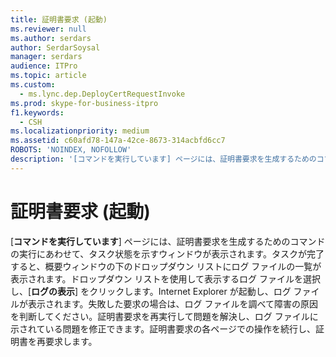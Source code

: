 ```yaml
---
title: 証明書要求 (起動)
ms.reviewer: null
ms.author: serdars
author: SerdarSoysal
manager: serdars
audience: ITPro
ms.topic: article
ms.custom:
  - ms.lync.dep.DeployCertRequestInvoke
ms.prod: skype-for-business-itpro
f1.keywords:
  - CSH
ms.localizationpriority: medium
ms.assetid: c60afd78-147a-42ce-8673-314acbfd6cc7
ROBOTS: 'NOINDEX, NOFOLLOW'
description: '[コマンドを実行しています] ページには、証明書要求を生成するためのコマンドの実行にあわせて、タスク状態を示すウィンドウが表示されます。タスクが完了すると、概要ウィンドウの下のドロップダウン リストにログ ファイルの一覧が表示されます。ドロップダウン リストを使用して表示するログ ファイルを選択し、[ログの表示] をクリックします。Internet Explorer が起動し、ログ ファイルが表示されます。失敗した要求の場合は、ログ ファイルを調べて障害の原因を判断してください。証明書要求を再実行して問題を解決し、ログ ファイルに示されている問題を修正できます。証明書要求の各ページでの操作を続行し、証明書を再要求します。'
---
```


# <a name="certificate-request-invoke"></a>証明書要求 (起動)
 
[**コマンドを実行しています**] ページには、証明書要求を生成するためのコマンドの実行にあわせて、タスク状態を示すウィンドウが表示されます。タスクが完了すると、概要ウィンドウの下のドロップダウン リストにログ ファイルの一覧が表示されます。ドロップダウン リストを使用して表示するログ ファイルを選択し、[**ログの表示**] をクリックします。Internet Explorer が起動し、ログ ファイルが表示されます。失敗した要求の場合は、ログ ファイルを調べて障害の原因を判断してください。証明書要求を再実行して問題を解決し、ログ ファイルに示されている問題を修正できます。証明書要求の各ページでの操作を続行し、証明書を再要求します。
  

